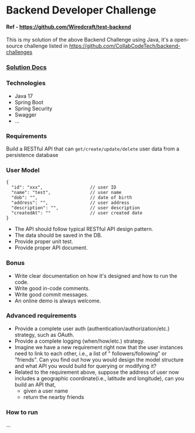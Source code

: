 # Backend Developer Challenge

#### Ref - https://github.com/Wiredcraft/test-backend

This is my solution of the above Backend Challenge using Java, it's a open-source challenge listed
in https://github.com/CollabCodeTech/backend-challenges

### [Solution Docs](docs.md)

### Technologies

- Java 17
- Spring Boot
- Spring Security
- Swagger
- ...

### Requirements

Build a RESTful API that can `get/create/update/delete` user data from a persistence database

### User Model

```
{
  "id": "xxx",                  // user ID 
  "name": "test",               // user name
  "dob": "",                    // date of birth
  "address": "",                // user address
  "description": "",            // user description
  "createdAt": ""               // user created date
}
```

- The API should follow typical RESTful API design pattern.
- The data should be saved in the DB.
- Provide proper unit test.
- Provide proper API document.

### Bonus

- Write clear documentation on how it's designed and how to run the code.
- Write good in-code comments.
- Write good commit messages.
- An online demo is always welcome.

### Advanced requirements

- Provide a complete user auth (authentication/authorization/etc.) strategy, such as OAuth.
- Provide a complete logging (when/how/etc.) strategy.
- Imagine we have a new requirement right now that the user instances need to link to each other, i.e., a list of "
  followers/following" or "friends". Can you find out how you would design the model structure and what API you would
  build for querying or modifying it?
- Related to the requirement above, suppose the address of user now includes a geographic coordinate(i.e., latitude and
  longitude), can you build an API that,
    - given a user name
    - return the nearby friends

### How to run

...
